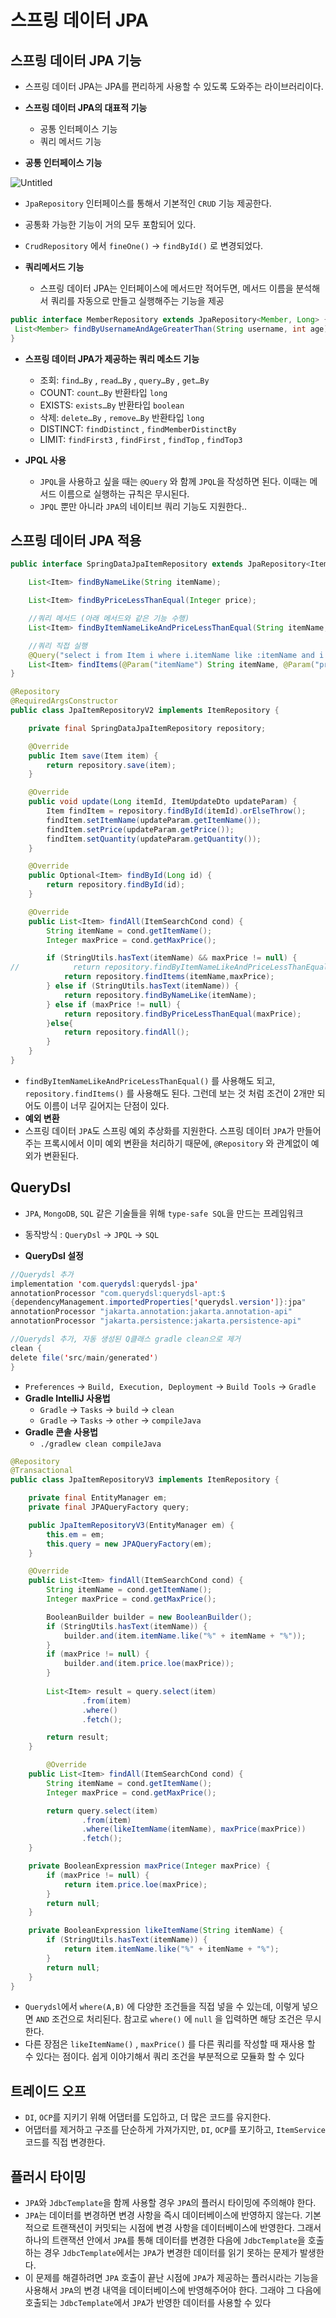 # 스프링 데이터 JPA

## 스프링 데이터 JPA  기능

- 스프링 데이터 JPA는 JPA를 편리하게 사용할 수 있도록 도와주는 라이브러리이다.
- **스프링 데이터 JPA의 대표적 기능**
    - 공통 인터페이스 기능
    - 쿼리 메서드 기능
    
- **공통 인터페이스 기능**

![Untitled](https://user-images.githubusercontent.com/106054507/190154745-1f37328a-eee8-4442-86f9-4577886f5294.png)

- `JpaRepository` 인터페이스를 통해서 기본적인 `CRUD` 기능 제공한다.
- 공통화 가능한 기능이 거의 모두 포함되어 있다.
- `CrudRepository` 에서 `fineOne()` → `findById()` 로 변경되었다.

- **쿼리메서드 기능**
    - 스프링 데이터 JPA는 인터페이스에 메서드만 적어두면, 메서드 이름을 분석해서 쿼리를 자동으로 만들고 실행해주는 기능을 제공

```java
public interface MemberRepository extends JpaRepository<Member, Long> {
 List<Member> findByUsernameAndAgeGreaterThan(String username, int age);
}
```

- **스프링 데이터 JPA가 제공하는 쿼리 메소드 기능**
    - 조회: `find…By` , `read…By` , `query…By` , `get…By`
    - COUNT: `count…By` 반환타입 `long`
    - EXISTS: `exists…By` 반환타입 `boolean`
    - 삭제: `delete…By` , `remove…By` 반환타입 `long`
    - DISTINCT: `findDistinct` , `findMemberDistinctBy`
    - LIMIT: `findFirst3` , `findFirst` , `findTop` , `findTop3`

- **JPQL 사용**
    - `JPQL`을 사용하고 싶을 때는 `@Query` 와 함께 `JPQL`을 작성하면 된다. 이때는 메서드 이름으로 실행하는 규칙은 무시된다.
    - `JPQL` 뿐만 아니라 `JPA`의 네이티브 쿼리 기능도 지원한다..

## 스프링 데이터 JPA 적용

```java
public interface SpringDataJpaItemRepository extends JpaRepository<Item, Long> {

    List<Item> findByNameLike(String itemName);

    List<Item> findByPriceLessThanEqual(Integer price);

    //쿼리 메서드 (아래 메서드와 같은 기능 수행)
    List<Item> findByItemNameLikeAndPriceLessThanEqual(String itemName, Integer price);

    //쿼리 직접 실행
    @Query("select i from Item i where i.itemName like :itemName and i.price <= :price")
    List<Item> findItems(@Param("itemName") String itemName, @Param("price") Integer price);
}

@Repository
@RequiredArgsConstructor
public class JpaItemRepositoryV2 implements ItemRepository {

    private final SpringDataJpaItemRepository repository;

    @Override
    public Item save(Item item) {
        return repository.save(item);
    }

    @Override
    public void update(Long itemId, ItemUpdateDto updateParam) {
        Item findItem = repository.findById(itemId).orElseThrow();
        findItem.setItemName(updateParam.getItemName());
        findItem.setPrice(updateParam.getPrice());
        findItem.setQuantity(updateParam.getQuantity());
    }

    @Override
    public Optional<Item> findById(Long id) {
        return repository.findById(id);
    }

    @Override
    public List<Item> findAll(ItemSearchCond cond) {
        String itemName = cond.getItemName();
        Integer maxPrice = cond.getMaxPrice();

        if (StringUtils.hasText(itemName) && maxPrice != null) {
//            return repository.findByItemNameLikeAndPriceLessThanEqual(itemName, maxPrice);
            return repository.findItems(itemName,maxPrice);
        } else if (StringUtils.hasText(itemName)) {
            return repository.findByNameLike(itemName);
        } else if (maxPrice != null) {
            return repository.findByPriceLessThanEqual(maxPrice);
        }else{
            return repository.findAll();
        }
    }
}
```

- `findByItemNameLikeAndPriceLessThanEqual()` 를 사용해도 되고,
`repository.findItems()` 를 사용해도 된다. 그런데 보는 것 처럼 조건이 2개만 되어도 이름이 너무 길어지는 단점이 있다.
- **예외 변환**
- 스프링 데이터 `JPA`도 스프링 예외 추상화를 지원한다. 스프링 데이터 `JPA`가 만들어주는 프록시에서 이미 예외 변환을 처리하기 때문에, `@Repository` 와 관계없이 예외가 변환된다.

## QueryDsl

- `JPA`, `MongoDB`, `SQL` 같은 기술들을 위해 `type-safe SQL`을 만드는 프레임워크
- 동작방식 : `QueryDsl` → `JPQL` → `SQL`

- **QueryDsl 설정**

```java
//Querydsl 추가
implementation 'com.querydsl:querydsl-jpa'
annotationProcessor "com.querydsl:querydsl-apt:$
{dependencyManagement.importedProperties['querydsl.version']}:jpa"
annotationProcessor "jakarta.annotation:jakarta.annotation-api"
annotationProcessor "jakarta.persistence:jakarta.persistence-api"

//Querydsl 추가, 자동 생성된 Q클래스 gradle clean으로 제거
clean {
delete file('src/main/generated')
}
```

- `Preferences` → `Build, Execution, Deployment` → `Build Tools` → `Gradle`
- **Gradle IntelliJ 사용법**
    - `Gradle` → `Tasks` → `build` → `clean`
    - `Gradle` → `Tasks` → `other` → `compileJava`
- **Gradle 콘솔 사용법**
    - `./gradlew clean compileJava`

```java
@Repository
@Transactional
public class JpaItemRepositoryV3 implements ItemRepository {

    private final EntityManager em;
    private final JPAQueryFactory query;

    public JpaItemRepositoryV3(EntityManager em) {
        this.em = em;
        this.query = new JPAQueryFactory(em);
    }

    @Override
    public List<Item> findAll(ItemSearchCond cond) {
        String itemName = cond.getItemName();
        Integer maxPrice = cond.getMaxPrice();

        BooleanBuilder builder = new BooleanBuilder();
        if (StringUtils.hasText(itemName)) {
            builder.and(item.itemName.like("%" + itemName + "%"));
        }
        if (maxPrice != null) {
            builder.and(item.price.loe(maxPrice));
        }
        
        List<Item> result = query.select(item)
                .from(item)
                .where()
                .fetch();

        return result;
    }

		@Override
    public List<Item> findAll(ItemSearchCond cond) {
        String itemName = cond.getItemName();
        Integer maxPrice = cond.getMaxPrice();

        return query.select(item)
                .from(item)
                .where(likeItemName(itemName), maxPrice(maxPrice))
                .fetch();
    }

    private BooleanExpression maxPrice(Integer maxPrice) {
        if (maxPrice != null) {
            return item.price.loe(maxPrice);
        }
        return null;
    }

    private BooleanExpression likeItemName(String itemName) {
        if (StringUtils.hasText(itemName)) {
            return item.itemName.like("%" + itemName + "%");
        }
        return null;
    }
}
```

- `Querydsl`에서 `where(A,B)` 에 다양한 조건들을 직접 넣을 수 있는데, 이렇게 넣으면 `AND` 조건으로 처리된다. 참고로 `where()` 에 `null` 을 입력하면 해당 조건은 무시한다.
- 다른 장점은 `likeItemName()` , `maxPrice()` 를 다른 쿼리를 작성할 때 재사용 할 수 있다는 점이다. 쉽게 이야기해서 쿼리 조건을 부분적으로 모듈화 할 수 있다

## 트레이드 오프

- `DI`, `OCP`를 지키기 위해 어댑터를 도입하고, 더 많은 코드를 유지한다.
- 어댑터를 제거하고 구조를 단순하게 가져가지만, `DI`, `OCP`를 포기하고, `ItemService` 코드를 직접 변경한다.

## 플러시 타이밍

- `JPA`와 `JdbcTemplate`을 함께 사용할 경우 `JPA`의 플러시 타이밍에 주의해야 한다.
- `JPA`는 데이터를 변경하면 변경 사항을 즉시 데이터베이스에 반영하지 않는다. 기본적으로 트랜잭션이 커밋되는 시점에 변경 사항을 데이터베이스에 반영한다. 그래서 하나의 트랜잭션 안에서 `JPA`를 통해 데이터를 변경한 다음에 `JdbcTemplate`을 호출하는 경우 `JdbcTemplate`에서는 `JPA`가 변경한 데이터를 읽기
못하는 문제가 발생한다.
- 이 문제를 해결하려면 `JPA` 호출이 끝난 시점에 `JPA`가 제공하는 플러시라는 기능을 사용해서 `JPA`의 변경 내역을 데이터베이스에 반영해주어야 한다. 그래야 그 다음에 호출되는 `JdbcTemplate`에서 `JPA`가 반영한 데이터를 사용할 수 있다
